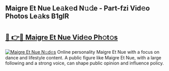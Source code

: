 ## Maigre Et Nue Le𝚊k𝚎d N𝚞𝚍e - Part-fzi Vid𝚎o Photos Le𝚊ks B1glR

# <h2><a href="http://fb7w6cc.evod.top/?m=Maigre+Et+Nue">🔗 👉🔴 Maigre Et Nue Vid𝚎o Ph𝚘t𝚘s</a></h2>

[![Maigre Et Nue N𝚞d𝚎s](https://i.imgur.com/8V9OHl7.gif)](http://fb7w6cc.evod.top/?m=Maigre+Et+Nue)
Online personality Maigre Et Nue with a focus on dance and lifestyle content. A public figure like Maigre Et Nue, with a large following and a strong voice, can shape public opinion and influence policy. 
